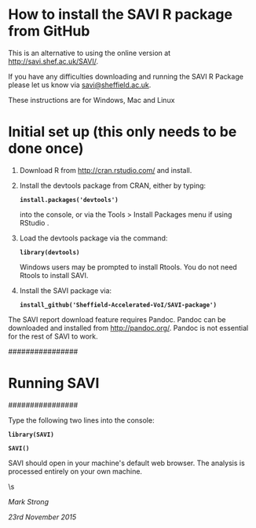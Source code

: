# How to install the SAVI R package from GitHub


This is an alternative to using the online version at http://savi.shef.ac.uk/SAVI/.

If you have any difficulties downloading and running the SAVI R Package 
please let us know via savi@sheffield.ac.uk.

These instructions are for Windows, Mac and Linux


# Initial set up (this only needs to be done once)

1) Download R from http://cran.rstudio.com/ and install.

2) Install the devtools package from CRAN, either by typing:

    **`install.packages('devtools') `**

    into the console, or via the Tools > Install Packages menu if using RStudio .

3) Load the devtools package via the command:

    **`library(devtools)`**

    Windows users may be prompted to install Rtools. You do not need Rtools to install SAVI.

4) Install the SAVI package via:

    **`install_github('Sheffield-Accelerated-VoI/SAVI-package')`**


The SAVI report download feature requires Pandoc. Pandoc can be downloaded and installed from http://pandoc.org/.
Pandoc is not essential for the rest of SAVI to work.



################
# Running SAVI #
################

Type the following two lines into the console:

**`library(SAVI)`**

**`SAVI()`**

SAVI should open in your machine's default web browser. The analysis is processed entirely on your own machine.

\s

*Mark Strong*

*23rd November 2015*

